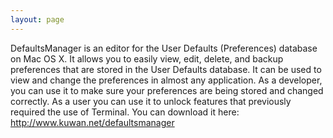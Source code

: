 ```yaml
---
layout: page
---
```




DefaultsManager is an editor for the User Defaults (Preferences) database on Mac OS X. It allows you to easily view, edit, delete, and backup preferences that are stored in the User Defaults database. It can be used to view and change the preferences in almost any application. As a developer, you can use it to make sure your preferences are being stored and changed correctly. As a user you can use it to unlock features that previously required the use of Terminal.  You can download it here:  http://www.kuwan.net/defaultsmanager
